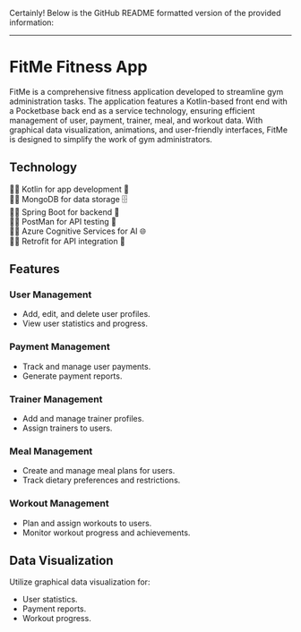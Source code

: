 Certainly! Below is the GitHub README formatted version of the provided information:

---

# FitMe Fitness App

FitMe is a comprehensive fitness application developed to streamline gym administration tasks. The application features a Kotlin-based front end with a Pocketbase back end as a service technology, ensuring efficient management of user, payment, trainer, meal, and workout data. With graphical data visualization, animations, and user-friendly interfaces, FitMe is designed to simplify the work of gym administrators.

## Technology
🏋️‍♂️ Kotlin for app development 📱  
🏋️‍♂️ MongoDB for data storage 🗄️  
🏋️‍♂️ Spring Boot for backend 🚀  
🏋️‍♂️ PostMan for API testing 📡  
🏋️‍♂️ Azure Cognitive Services for AI 🌐  
🏋️‍♂️ Retrofit for API integration 📡  




## Features

### User Management

- Add, edit, and delete user profiles.
- View user statistics and progress.

### Payment Management

- Track and manage user payments.
- Generate payment reports.

### Trainer Management

- Add and manage trainer profiles.
- Assign trainers to users.

### Meal Management

- Create and manage meal plans for users.
- Track dietary preferences and restrictions.

### Workout Management

- Plan and assign workouts to users.
- Monitor workout progress and achievements.

## Data Visualization

Utilize graphical data visualization for:

- User statistics.
- Payment reports.
- Workout progress.


